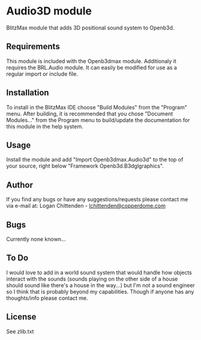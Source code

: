 # Audio3D module
BlitzMax module that adds 3D positional sound system to Openb3d.

## Requirements
This module is included with the Openb3dmax module. Additionaly it requires the BRL.Audio module. It can easily be modified for use as a regular import or include file.

## Installation 
To install in the BlitzMax IDE choose "Build Modules" from the "Program" menu. After building, it is recommended that you chose "Document Modules..." from the Program menu to build/update the documentation for this module in the help system.

## Usage
Install the module and add "Import Openb3dmax.Audio3d" to the top of your source, right below "Framework Openb3d.B3dglgraphics".

## Author
If you find any bugs or have any suggestions/requests please contact me via e-mail at:
Logan Chittenden - lchittenden@copperdome.com

## Bugs
Currently none known...

## To Do
I would love to add in a world sound system that would handle how objects interact with the sounds (sounds playing on the other side of a house should sound like there's a house in the way...) but I'm not a sound engineer so I think that is probably beyond my capabilities. Though if anyone has any thoughts/info please contact me.

## License
See zlib.txt

